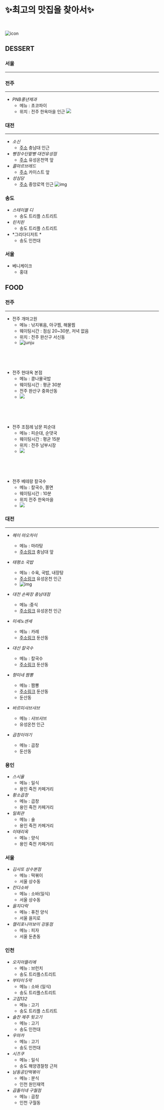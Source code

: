 # ✨최고의 맛집을 찾아서✨
<br/>

![icon](https://item.kakaocdn.net/do/145e6bf1f7cc70a6d9dad443af101a70f43ad912ad8dd55b04db6a64cddaf76d)
<br/>

## **DESSERT**

### **서울**
---
### **전주** 
---
- *PNB풍년제과*
  - 메뉴 : 초코파이
  - 위치 : 전주 한옥마을 인근
    ![](https://pnb1951.cafe24.com/web/pnb2020/%20box.png)

### **대전**
---
- *소신*
  - [주소](https://naver.me/5s93sev2) 충남대 인근
- *빵장수단팥빵 대전유성점*
  - [주소](https://naver.me/Gw5EIPkm) 유성온천역 앞
- *콜마르브레드*
  - [주소](https://naver.me/5kLXTGip) 카이스트 앞
- *성심당*
  - [주소](https://naver.me/FXZr5T27) 중앙로역 인근
  ![img](https://ak-d.tripcdn.com/images/1i63l22347kts2dsh31FB.jpg?proc=source/trip)

### **송도**
- *스테이블 디*
  - 송도 트리플 스트리트
- *린치핀* 
  - 송도 트리플 스트리트
- *그리다디저트 *
  - 송도 인천대

### **서울**
- 베니케이크 
  - 홍대


## **FOOD**

### **전주**
---
- 전주 개마고원 
  - 메뉴 : 낚지볶음, 아구찜, 해물찜
  - 웨이팅시간 : 점심 20~30분, 저녁 없음
  - 위치 : 전주 완산구 서신동 
  - ![junju](https://d12zq4w4guyljn.cloudfront.net/300_300_20220204140012_photo2_b8a3221308d3.jpg)
<br> 
<br> 
<br> 


- 전주 현대옥 본점
  - 메뉴 : 콩나물국밥
  - 웨이팅시간 : 평균 30분
  - 전주 완산구 중화산동
  - ![](https://pup-review-phinf.pstatic.net/MjAyMzAxMTBfMTA2/MDAxNjczMzU0MDYxNjQ3.NBGgl-yxgCxraCaNhMQjsI5vMsrRRqjUtxp_EOhXi3wg.jIpu6xxHsvYZQcxyL6Ckm5tcT9J-4yQ6DUgawHgmHp8g.JPEG/1673353776745-0.jpg)
<br> 
<br> 
<br> 



- 전주 조점례 남문 피순대
  - 메뉴 : 피순대, 순댓국
  - 웨이팅시간 : 평균 15분
  - 위치 : 전주 남부시장
  - ![](https://ldb-phinf.pstatic.net/20151113_30/1447396114906PXg0R_JPEG/167063555853660_0.jpg)
<br> 
<br> 
<br> 


- 전주 베테랑 칼국수
  - 메뉴 : 칼국수, 쫄면
  - 웨이팅시간 : 10분
  - 위치 전주 한옥마을
  - ![](https://ldb-phinf.pstatic.net/20210110_255/16102184980371iS1l_JPEG/6bdVXkyyb0lFksIyZezC-sVZ.jpg)


### 대전
---
- *헤이 마오차이*
  - 메뉴 : 마라탕
  - [주소링크](https://naver.me/F1IMP6Zg) 충남대 앞
- *태평소 국밥*
  - 메뉴 : 수육, 국밥, 내장탕
  - [주소링크](https://naver.me/FU39u9ps) 유성온천 인근
  - ![img](https://thingool123.godohosting.com/data/goods/21/07/29/1000021873/1000021873_detail_05.jpg)
- *대전 손짜장 충남대점*
  - 메뉴 :중식
  - [주소링크](https://naver.me/GC2aQEeu) 유성온천 인근
- *미세노센세*
  - 메뉴 : 카레
  - [주소링크](https://naver.me/5HSEp6vb) 둔산동
- *대선 칼국수*
  - 메뉴 : 칼국수
  - [주소링크](https://naver.me/Gul0oyqN) 둔산동
- *향미네 짬뽕*
  - 메뉴 : 짬뽕
  - [주소링크](https://naver.me/FrvGeZKB) 둔산동
  - 둔산동


- *바르미샤브샤브*
  - 메뉴 : 샤브샤브
  - 유성온천 인근
- *곱창이야기*
  - 메뉴 : 곱창
  - 둔산동

### 용인
- *스시율*
  - 메뉴 : 일식 
  - 용인 죽전 카페거리
- *황소곱창*
  - 메뉴 : 곱창
  - 용인 죽전 카페거리
- *밀회관*
  - 메뉴 : 술 
  - 용인 죽전 카페거리
- *이태리옥*
  - 메뉴 : 양식
  - 용인 죽전 카페거리

### 서울
- *김사또 상수본점*
  - 메뉴 : 떡볶이
  - 서울 상수동
- *칸다소바*
  - 메뉴 : 소바(일식)
  - 서울 상수동
- *을지다락*
  - 메뉴 : 퓨전 양식
  - 서울 을지로
- *캘리포니아보이 강동점*
  - 메뉴 : 피자
  - 서울 둔촌동

### 인천
- *오지아뜰리에*
  - 메뉴 : 브런치
  - 송도 트리플스트리트
- *부타이 5막*
  - 메뉴 : 소바 (일식)
  - 송도 트리플스트리트
- *고집132* 
  - 메뉴 : 고기
  - 송도 트리플 스트리트
- *솔찬 제주 뒷고기*
  - 메뉴 : 고기
  - 송도 인천대
- *우마카*
  - 메뉴 : 고기
  - 송도 인천대
- *시즈쿠* 
  - 메뉴 : 일식
  - 송도 해양경찰청 근처
- *남동공단떡볶이*
  - 메뉴 : 분식
  - 인천 원인재역
- *곱돌이네 구월점*
  - 메뉴 : 곱창
  - 인천 구월동

